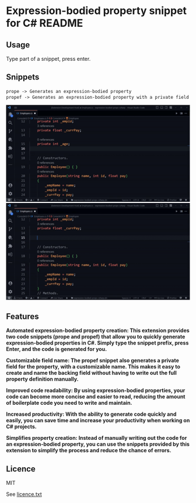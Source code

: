# Expression-bodied property snippet for C# README

## Usage

Type part of a snippet, press enter.

## Snippets

```
prope -> Generates an expression-bodied property
propef -> Generates an expression-bodied property with a private field
```

![prope](https://github.com/Navid-JL/expression-bodied-props/blob/main/feature-images/prope.gif)
![propef](https://github.com/Navid-JL/expression-bodied-props/blob/main/feature-images/propef.gif)

## Features

**Automated expression-bodied property creation: This extension provides two code snippets (prope and propef) that allow you to quickly generate expression-bodied properties in C#. Simply type the snippet prefix, press Enter, and the code is generated for you.**

**Customizable field name: The propef snippet also generates a private field for the property, with a customizable name. This makes it easy to create and name the backing field without having to write out the full property definition manually.**

**Improved code readability: By using expression-bodied properties, your code can become more concise and easier to read, reducing the amount of boilerplate code you need to write and maintain.**

**Increased productivity: With the ability to generate code quickly and easily, you can save time and increase your productivity when working on C# projects.**

**Simplifies property creation: Instead of manually writing out the code for an expression-bodied property, you can use the snippets provided by this extension to simplify the process and reduce the chance of errors.**

## Licence

MIT

See [licence.txt](https://github.com/Navid-JL/expression-bodied-props/blob/main/LICENSE)
